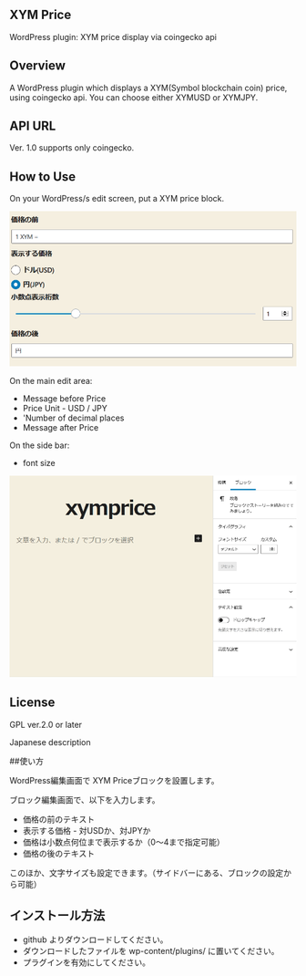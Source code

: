 ## XYM Price
WordPress plugin: XYM price display via coingecko api

## Overview
A WordPress plugin which displays a XYM(Symbol blockchain coin) price, using coingecko api.
You can choose either XYMUSD or XYMJPY.

## API URL
Ver. 1.0 supports only coingecko.

## How to Use
On your WordPress/s edit screen, put a XYM price block.

![edit screen](img/xymprice.png)

On the main edit area:

* Message before Price
* Price Unit - USD / JPY
* 'Number of decimal places
* Message after Price

On the side bar:

* font size

![video for editing xymprice](img/xymprice.gif)

## License
GPL ver.2.0 or later

Japanese description


##使い方

WordPress編集画面で XYM Priceブロックを設置します。

ブロック編集画面で、以下を入力します。
* 価格の前のテキスト
* 表示する価格 - 対USDか、対JPYか
* 価格は小数点何位まで表示するか（0～4まで指定可能）
* 価格の後のテキスト

このほか、文字サイズも設定できます。（サイドバーにある、ブロックの設定から可能）


## インストール方法
* github よりダウンロードしてください。
* ダウンロードしたファイルを wp-content/plugins/ に置いてください。
* プラグインを有効にしてください。
